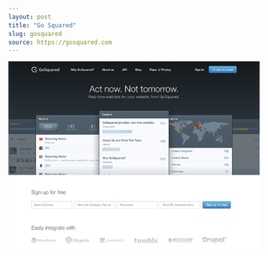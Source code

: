 ```yaml
---
layout: post
title: "Go Squared"
slug: gosquared
source: https://gosquared.com
---
```


<img src="/screenshots/gosquared.jpg">
